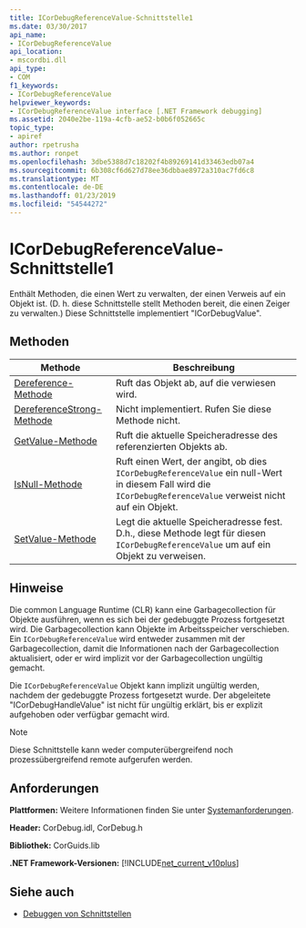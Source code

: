 ```yaml
---
title: ICorDebugReferenceValue-Schnittstelle1
ms.date: 03/30/2017
api_name:
- ICorDebugReferenceValue
api_location:
- mscordbi.dll
api_type:
- COM
f1_keywords:
- ICorDebugReferenceValue
helpviewer_keywords:
- ICorDebugReferenceValue interface [.NET Framework debugging]
ms.assetid: 2040e2be-119a-4cfb-ae52-b0b6f052665c
topic_type:
- apiref
author: rpetrusha
ms.author: ronpet
ms.openlocfilehash: 3dbe5388d7c18202f4b89269141d33463edb07a4
ms.sourcegitcommit: 6b308cf6d627d78ee36dbbae8972a310ac7fd6c8
ms.translationtype: MT
ms.contentlocale: de-DE
ms.lasthandoff: 01/23/2019
ms.locfileid: "54544272"
---
```

# <a name="icordebugreferencevalue-interface1"></a>ICorDebugReferenceValue-Schnittstelle1
Enthält Methoden, die einen Wert zu verwalten, der einen Verweis auf ein Objekt ist. (D. h. diese Schnittstelle stellt Methoden bereit, die einen Zeiger zu verwalten.) Diese Schnittstelle implementiert "ICorDebugValue".  
  
## <a name="methods"></a>Methoden  
  
|Methode|Beschreibung|  
|------------|-----------------|  
|[Dereference-Methode](../../../../docs/framework/unmanaged-api/debugging/icordebugreferencevalue-dereference-method.md)|Ruft das Objekt ab, auf die verwiesen wird.|  
|[DereferenceStrong-Methode](../../../../docs/framework/unmanaged-api/debugging/icordebugreferencevalue-dereferencestrong-method.md)|Nicht implementiert. Rufen Sie diese Methode nicht.|  
|[GetValue-Methode](../../../../docs/framework/unmanaged-api/debugging/icordebugreferencevalue-getvalue-method.md)|Ruft die aktuelle Speicheradresse des referenzierten Objekts ab.|  
|[IsNull-Methode](../../../../docs/framework/unmanaged-api/debugging/icordebugreferencevalue-isnull-method.md)|Ruft einen Wert, der angibt, ob dies `ICorDebugReferenceValue` ein null-Wert in diesem Fall wird die `ICorDebugReferenceValue` verweist nicht auf ein Objekt.|  
|[SetValue-Methode](../../../../docs/framework/unmanaged-api/debugging/icordebugreferencevalue-setvalue-method.md)|Legt die aktuelle Speicheradresse fest. D.h., diese Methode legt für diesen `ICorDebugReferenceValue` um auf ein Objekt zu verweisen.|  
  
## <a name="remarks"></a>Hinweise  
 Die common Language Runtime (CLR) kann eine Garbagecollection für Objekte ausführen, wenn es sich bei der gedebuggte Prozess fortgesetzt wird. Die Garbagecollection kann Objekte im Arbeitsspeicher verschieben. Ein `ICorDebugReferenceValue` wird entweder zusammen mit der Garbagecollection, damit die Informationen nach der Garbagecollection aktualisiert, oder er wird implizit vor der Garbagecollection ungültig gemacht.  
  
 Die `ICorDebugReferenceValue` Objekt kann implizit ungültig werden, nachdem der gedebuggte Prozess fortgesetzt wurde. Der abgeleitete "ICorDebugHandleValue" ist nicht für ungültig erklärt, bis er explizit aufgehoben oder verfügbar gemacht wird.  
  
> [!NOTE]
>  Diese Schnittstelle kann weder computerübergreifend noch prozessübergreifend remote aufgerufen werden.  
  
## <a name="requirements"></a>Anforderungen  
 **Plattformen:** Weitere Informationen finden Sie unter [Systemanforderungen](../../../../docs/framework/get-started/system-requirements.md).  
  
 **Header:** CorDebug.idl, CorDebug.h  
  
 **Bibliothek:** CorGuids.lib  
  
 **.NET Framework-Versionen:** [!INCLUDE[net_current_v10plus](../../../../includes/net-current-v10plus-md.md)]  
  
## <a name="see-also"></a>Siehe auch


- [Debuggen von Schnittstellen](../../../../docs/framework/unmanaged-api/debugging/debugging-interfaces.md)
